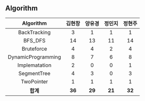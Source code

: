 ## Algorithm
|    Algorithm    | 김현창 | 양유경 | 정민지 | 정현주 |
| :-------------: | :----: | :----: | :----: | :----: |
|BackTracking|3|1|1|1|
|BFS_DFS|14|13|11|14|
|Bruteforce|4|4|2|4|
|DynamicProgramming|8|7|6|8|
|Implematation|2|0|0|1|
|SegmentTree|4|3|0|3|
|TwoPointer|1|1|1|1|
| **합계** | **36**|**29**|**21**|**32**|

